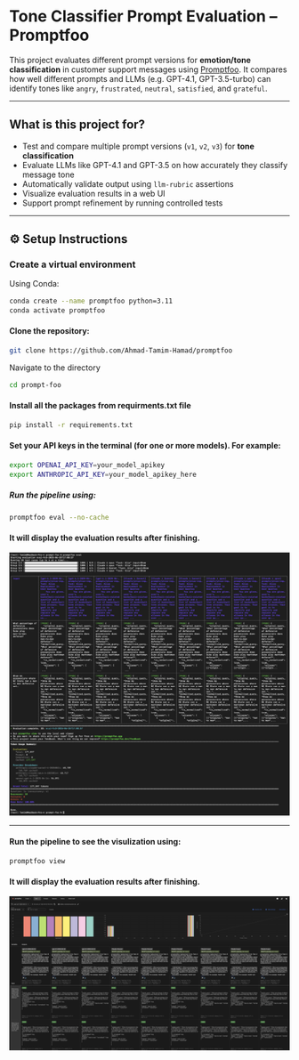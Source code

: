 
# Tone Classifier Prompt Evaluation – Promptfoo

This project evaluates different prompt versions for **emotion/tone classification** in customer support messages using [Promptfoo](https://github.com/promptfoo/promptfoo). It compares how well different prompts and LLMs (e.g. GPT-4.1, GPT-3.5-turbo) can identify tones like `angry`, `frustrated`, `neutral`, `satisfied`, and `grateful`.

---

## What is this project for?

- Test and compare multiple prompt versions (`v1`, `v2`, `v3`) for **tone classification**
- Evaluate LLMs like GPT-4.1 and GPT-3.5 on how accurately they classify message tone
- Automatically validate output using `llm-rubric` assertions
- Visualize evaluation results in a web UI
- Support prompt refinement by running controlled tests

---

## ⚙️ Setup Instructions

### Create a virtual environment

Using Conda:
```bash
conda create --name promptfoo python=3.11
conda activate promptfoo
```

#### Clone the repository:

```bash
git clone https://github.com/Ahmad-Tamim-Hamad/promptfoo
```

Navigate to the directory 

```bash
cd prompt-foo
```

#### Install all the packages from requirments.txt file
```bash
pip install -r requirements.txt
```

#### Set your API keys in the terminal (for one or more models). For example:

```bash
export OPENAI_API_KEY=your_model_apikey
export ANTHROPIC_API_KEY=your_model_apikey_here
```

##### Run the pipeline using:

```bash
promptfoo eval --no-cache
```

#### It will display the evaluation results after finishing.

![Promptfoo Result](images/results.png)

---

#### Run the pipeline to see the visulization using:

```bash
promptfoo view
```

#### It will display the evaluation results after finishing.

![Promptfoo Result](images/visual.png)